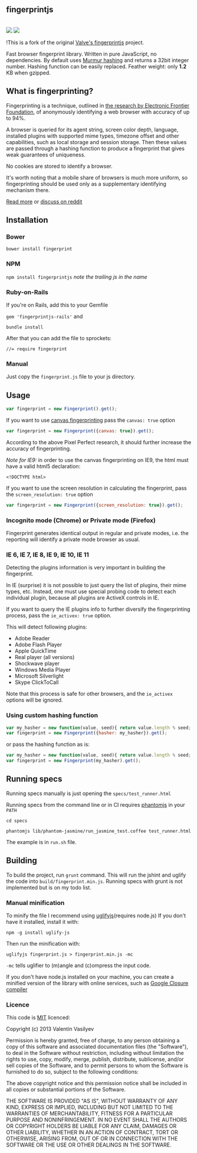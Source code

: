 <p align="center">
<h2>fingerprintjs</h2>
<br/>
<a href="https://travis-ci.org/Valve/fingerprintjs"><img src="http://img.shields.io/travis/Valve/fingerprintjs/master.svg?style=flat" /></a>
<a href="https://gitter.im/Valve/fingerprintjs"><img src="https://badges.gitter.im/Valve/fingerprintjs.png"/></a>
</p>

!This is a fork of the original [Valve's fingerprintjs](https://github.com/Valve/fingerprintjs) project.

Fast browser fingerprint library. Written in pure JavaScript, no dependencies. 
By default uses [Murmur hashing][murmur] and returns a 32bit integer number.
Hashing function can be easily replaced.
Feather weight: only **1.2** KB when gzipped.

## What is fingerprinting?

Fingerprinting is a technique, outlined in [the research by Electronic Frontier Foundation][research], of
anonymously identifying a web browser with accuracy of up to 94%. 


A browser is queried for its agent string, screen color depth, language,
installed plugins with supported mime types, timezone offset and other capabilities, 
such as local storage and session storage. Then these values are passed through a hashing function
to produce a fingerprint that gives weak guarantees of uniqueness.

No cookies are stored to identify a browser.

It's worth noting that a mobile share of browsers is much more uniform, so fingerprinting should be used
only as a supplementary identifying mechanism there.

[Read more](http://valve.github.io/blog/2013/07/14/anonymous-browser-fingerprinting/)
or
[discuss on reddit](http://redd.it/1ic6ew)


## Installation

### Bower

`
bower install fingerprint
`

### NPM

`
npm install fingerprintjs
`
_note the trailing *js* in the name_

### Ruby-on-Rails

If you're on Rails, add this to your Gemfile

`
gem 'fingerprintjs-rails'
`
and 

`bundle install`

After that you can add the file to sprockets:

`
//= require fingerprint
`

### Manual

Just copy the `fingerprint.js` file to your js directory.

## Usage

```javascript
var fingerprint = new Fingerprint().get();
```

If you want to use [canvas fingerprinting][canvas_research] pass the `canvas: true` option
```javascript
var fingerprint = new Fingerprint({canvas: true}).get();
```
According to the above Pixel Perfect research, it should further increase the accuracy of
fingerprinting.

*Note for IE9:* in order to use the canvas fingerprinting on IE9, the html must have a valid
html5 declaration:

```
<!DOCTYPE html>
```


If you want to use the screen resolution in calculating the fingerprint,  pass the `screen_resolution: true` option
```javascript
var fingerprint = new Fingerprint({screen_resolution: true}).get();
```

### Incognito mode (Chrome) or Private mode (Firefox)

Fingerprint generates identical output in regular and private modes, i.e. the reporting will identify a private mode browser as usual.


### IE 6, IE 7, IE 8, IE 9, IE 10, IE 11

Detecting the plugins information is very important in building the fingerprint.

In IE (surprise) it is not possible to just query the list of plugins, their mime types, etc.
Instead, one must use special probing code to detect each individual plugin, because
all plugins are ActiveX controls in IE.

If you want to query the IE plugins info to further diversify the fingerprinting process, pass the `ie_activex: true` option.

This will detect following plugins:

- Adobe Reader
- Adobe Flash Player
- Apple QuickTime
- Real player (all versions)
- Shockwave player
- Windows Media Player
- Microsoft Silverlight
- Skype ClickToCall

Note that this process is safe for other browsers, and the `ie_activex` options will be ignored.


### Using custom hashing function

``` javascript
var my_hasher = new function(value, seed){ return value.length % seed; };
var fingerprint = new Fingerprint({hasher: my_hasher}).get();
```
or pass the hashing function as is:

``` javascript
var my_hasher = new function(value, seed){ return value.length % seed; };
var fingerprint = new Fingerprint(my_hasher).get();
```

## Running specs

Running specs manually is just opening the `specs/test_runner.html`


Running specs from the command line or in CI requires [phantomjs][phantomjs] in your `PATH`

```
cd specs

phantomjs lib/phantom-jasmine/run_jasmine_test.coffee test_runner.html
```

The example is in `run.sh` file.

## Building

To build the project, run `grunt` command. This will run the jshint and uglify the code into `build/fingerprint.min.js`.
Running specs with grunt is not implemented but is on my todo list.

### Manual minification

To minify the file I recommend using [uglifyjs][uglifyjs](requires node.js)
If you don't have it installed, install it with:

```
npm -g install uglify-js
```

Then run the minification with:

```
uglifyjs fingerprint.js > fingerprint.min.js -mc
```

`-mc` tells uglifier to (m)angle and (c)ompress the input code.

If you don't have node.js installed on your machine, you can create a minified version of the library with
online services, such as [Google Closure compiler][closure]


### Licence

This code is [MIT][mit] licenced:

Copyright (c) 2013 Valentin Vasilyev

Permission is hereby granted, free of charge, to any person obtaining a copy of this software and associated documentation files (the "Software"), to deal in the Software without restriction, including without limitation the rights to use, copy, modify, merge, publish, distribute, sublicense, and/or sell copies of the Software, and to permit persons to whom the Software is furnished to do so, subject to the following conditions:

The above copyright notice and this permission notice shall be included in all copies or substantial portions of the Software.

THE SOFTWARE IS PROVIDED "AS IS", WITHOUT WARRANTY OF ANY KIND, EXPRESS OR IMPLIED, INCLUDING BUT NOT LIMITED TO THE WARRANTIES OF MERCHANTABILITY, FITNESS FOR A PARTICULAR PURPOSE AND NONINFRINGEMENT. IN NO EVENT SHALL THE AUTHORS OR COPYRIGHT HOLDERS BE LIABLE FOR ANY CLAIM, DAMAGES OR OTHER LIABILITY, WHETHER IN AN ACTION OF CONTRACT, TORT OR OTHERWISE, ARISING FROM, OUT OF OR IN CONNECTION WITH THE SOFTWARE OR THE USE OR OTHER DEALINGS IN THE SOFTWARE.

[mit]: http://www.opensource.org/licenses/mit-license.php
[murmur]: http://en.wikipedia.org/wiki/MurmurHash
[research]: https://panopticlick.eff.org/browser-uniqueness.pdf
[phantomjs]: http://phantomjs.org/
[uglifyjs]: https://github.com/mishoo/UglifyJS
[closure]: http://closure-compiler.appspot.com
[canvas_research]: http://cseweb.ucsd.edu/~hovav/dist/canvas.pdf
